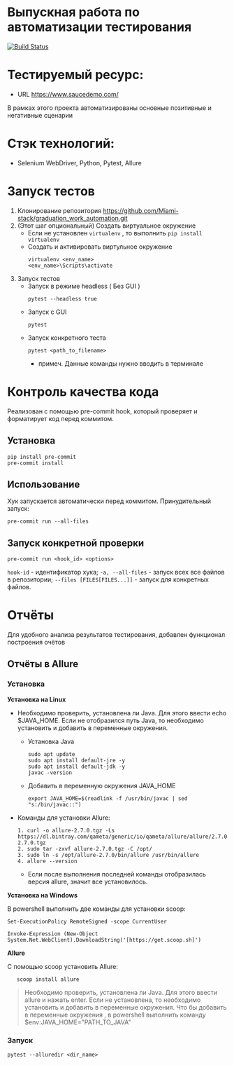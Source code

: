 # Выпускная работа по автоматизации тестирования
[![Build Status](https://travis-ci.org/Miami-stack/graduation_work_automation.svg?branch=main)](https://travis-ci.org/Miami-stack/graduation_work_automation)

# Тестируемый ресурс:
* URL https://www.saucedemo.com/

В рамках этого проекта автоматизированы основные позитивные и негативные сценарии

# Стэк технологий:
* Selenium WebDriver, Python, Pytest, Allure

# Запуск тестов

1. Клонирование репозитория https://github.com/Miami-stack/graduation_work_automation.git
2. (Этот шаг опциональный) Создать виртуальное окружение
   * Если не установлен `virtualenv` , то выполнить `pip install virtualenv`
   * Создать и активировать виртульное окружение
       ```
       virtualenv <env_name>
       <env_name>\Scripts\activate
       ```
3. Запуск тестов
   * Запуск в режиме headless ( Без GUI )
        ```
        pytest --headless true
        ```
   * Запуск с GUI
       ```
       pytest
       ```
   * Запуск конкретного теста
       ```
       pytest <path_to_filename>
       ```
       * примеч. Данные команды нужно вводить в терминале




# Контроль качества кода

Реализован с помощью pre-commit hook, который проверяет и форматирует код перед коммитом.

## Установка

    pip install pre-commit
    pre-commit install

## Использование

Хук запускается автоматически перед коммитом. Принудительный запуск:

    pre-commit run --all-files

## Запуск конкретной проверки

  `pre-commit run <hook_id> <options>`

`hook-id`  - идентификатор хука;
`-a, --all-files`   - запуск всех все файлов в репозитории;
`--files [FILES[FILES...]]`   - запуск для конкретных файлов.


# Отчёты

Для удобного анализа результатов тестирования, добавлен функционал построения очётов

## Отчёты в Allure

### Установка
**Установка на Linux**

  * Необходимо проверить, установлена ли Java. Для этого ввести echo $JAVA_HOME. Если не отобразился путь Java, то необходимо установить и добавить в переменные окружения.
    * Установка Java
      ```
      sudo apt update
      sudo apt install default-jre -y
      sudo apt install default-jdk -y
      javac -version
      ```
    * Добавить в переменную окружения JAVA_HOME
        ```
        export JAVA_HOME=$(readlink -f /usr/bin/javac | sed "s:/bin/javac::")
        ```

* Команды для установки Allure:
    ```
    1. curl -o allure-2.7.0.tgz -Ls https://dl.bintray.com/qameta/generic/io/qameta/allure/allure/2.7.0/allure-2.7.0.tgz
    2. sudo tar -zxvf allure-2.7.0.tgz -C /opt/
    3. sudo ln -s /opt/allure-2.7.0/bin/allure /usr/bin/allure
    4. allure --version
    ```
    * Если после выполнения последней команды отобразилась версия allure, значит все установилось.


**Установка на Windows**

В powershell выполнить две команды для установки scoop:

    Set-ExecutionPolicy RemoteSigned -scope CurrentUser

    Invoke-Expression (New-Object System.Net.WebClient).DownloadString('[https://get.scoop.sh]')

**Allure**

C помощью scoop установить Allure:

       scoop install allure

>Необходимо проверить, установлена ли Java. Для этого ввести allure и нажать enter. Если не установлена, то необходимо установить и добавить в переменные окружения. Что бы добавить в переменные окружения , в powershell выполнить команду $env:JAVA_HOME="PATH_TO_JAVA"

### Запуск

    pytest --alluredir <dir_name>
